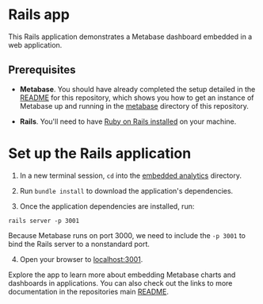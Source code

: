 # Rails app

This Rails application demonstrates a Metabase dashboard embedded in a web application.

## Prerequisites

- **Metabase**. You should have already completed the setup detailed in the [README](../README.md) for this repository, which shows you how to get an instance of Metabase up and running in the [metabase](../metabase) directory of this repository.

- **Rails**. You'll need to have [Ruby on Rails installed](https://guides.rubyonrails.org/getting_started.html) on your machine.

# Set up the Rails application

1. In a new terminal session, `cd` into the [embedded analytics](/embedded-analytics) directory.

2. Run `bundle install` to download the application's dependencies.

3. Once the application dependencies are installed, run:

```shell
rails server -p 3001
```
Because Metabase runs on port 3000, we need to include the `-p 3001` to bind the Rails server to a nonstandard port.

4. Open your browser to [localhost:3001](http://localhost:3001).

Explore the app to learn more about embedding Metabase charts and dashboards in applications. You can also check out the links to more documentation in the repositories main [README](../README.md).

